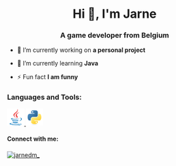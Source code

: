 
<h1 align="center">Hi 👋, I'm Jarne</h1>
<h3 align="center">A game developer from Belgium</h3>

- 🔭 I’m currently working on **a personal project**

- 🌱 I’m currently learning **Java**

- ⚡ Fun fact **I am funny**



<h3 align="left">Languages and Tools:</h3>
<p align="left"> <a href="https://www.java.com" target="_blank" rel="noreferrer"> <img src="https://raw.githubusercontent.com/devicons/devicon/master/icons/java/java-original.svg" alt="java" width="40" height="40"/> </a> <a href="https://www.python.org" target="_blank" rel="noreferrer"> <img src="https://raw.githubusercontent.com/devicons/devicon/master/icons/python/python-original.svg" alt="python" width="40" height="40"/> </a> </p>



<h4 align="left">Connect with me:</h4>
<p align="left">
<a href="https://twitter.com/jarnedm_" target="blank"><img align="center" src="https://raw.githubusercontent.com/rahuldkjain/github-profile-readme-generator/master/src/images/icons/Social/twitter.svg" alt="jarnedm_" height="30" width="40" /></a>
</p>


